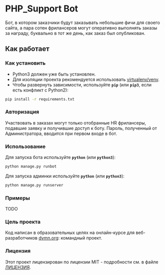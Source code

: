# PHP_Support Bot
Бот, в котором заказчики будут заказывать небольшие фичи для своего сайта, а пара сотен фрилансеров 
могут оперативно выполнять заказы за награду, буквально в тот же день, как заказ был опубликован.

## Как работает


### Как установить
* Python3 должен уже быть установлен.
* Для изоляции проекта рекомендуется использовать [virtualenv/venv](https://docs.python.org/3/library/venv.html).
* Чтобы развернуть зависимости, используйте **`pip`** (или **`pip3`**, если есть конфликт с Python2):

```bash
pip install -r requirements.txt
```
### Авторизация
Участвовать в заказах могут только отобранные HR фрилансеры, подавшие заявку и получившие доступ к боту.
Пароль, полученный от Администратора, вводится при первом входе в бот.

### Использование
Для запуска бота используйте  **`python`** (или **`python3`**):
```bash
python manage.py runbot
```
Для запуска админки используйте  **`python`** (или **`python3`**):
```bash
python manage.py runserver
```
### Примеры

TODO

### Цель проекта

Код написан в образовательных целях на онлайн-курсе для веб-разработчиков [dvmn.org](https://dvmn.org): командный проект.

### Лицензия

Этот проект лицензирован по лицензии MIT - подробности см. в файле [ЛИЦЕНЗИЯ](LICENSE).
